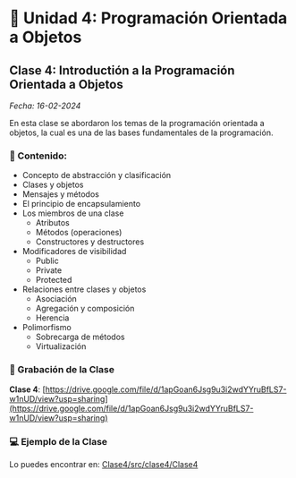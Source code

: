 # 👾 Unidad 4: Programación Orientada a Objetos

## Clase 4: Introductión a la Programación Orientada a Objetos

_Fecha: 16-02-2024_

En esta clase se abordaron los temas de la programación orientada a objetos, la cual es una de las bases fundamentales de la programación.

### 📖 Contenido:

- Concepto de abstracción y clasificación
- Clases y objetos
- Mensajes y métodos
- El principio de encapsulamiento
- Los miembros de una clase
    - Atributos
    - Métodos (operaciones)
    - Constructores y destructores
- Modificadores de visibilidad
    - Public
    - Private
    - Protected
- Relaciones entre clases y objetos
    - Asociación
    - Agregación y composición
    - Herencia
- Polimorfismo
    - Sobrecarga de métodos
    - Virtualización

### 🎥 Grabación de la Clase

**Clase 4**: [https://drive.google.com/file/d/1apGoan6Jsg9u3i2wdYYruBfLS7-w1nUD/view?usp=sharing](https://drive.google.com/file/d/1apGoan6Jsg9u3i2wdYYruBfLS7-w1nUD/view?usp=sharing)

### 💻 Ejemplo de la Clase

Lo puedes encontrar en:  [Clase4/src/clase4/Clase4](./Clase4/src/clase4/Clase4.java)